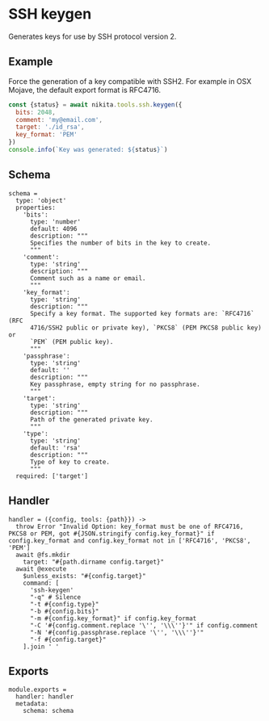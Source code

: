 
# SSH keygen

Generates keys for use by SSH protocol version 2.

## Example

Force the generation of a key compatible with SSH2. For example in OSX Mojave,
the default export format is RFC4716.

```js
const {status} = await nikita.tools.ssh.keygen({
  bits: 2048,
  comment: 'my@email.com',
  target: './id_rsa',
  key_format: 'PEM'
})
console.info(`Key was generated: ${status}`)
```

## Schema

    schema =
      type: 'object'
      properties:
        'bits':
          type: 'number'
          default: 4096
          description: """
          Specifies the number of bits in the key to create.
          """
        'comment':
          type: 'string'
          description: """
          Comment such as a name or email.
          """
        'key_format':
          type: 'string'
          description: """
          Specify a key format. The supported key formats are: `RFC4716` (RFC
          4716/SSH2 public or private key), `PKCS8` (PEM PKCS8 public key) or
          `PEM` (PEM public key).
          """
        'passphrase':
          type: 'string'
          default: ''
          description: """
          Key passphrase, empty string for no passphrase.
          """
        'target':
          type: 'string'
          description: """
          Path of the generated private key.
          """
        'type':
          type: 'string'
          default: 'rsa'
          description: """
          Type of key to create.
          """
      required: ['target']

## Handler

    handler = ({config, tools: {path}}) ->
      throw Error "Invalid Option: key_format must be one of RFC4716, PKCS8 or PEM, got #{JSON.stringify config.key_format}" if config.key_format and config.key_format not in ['RFC4716', 'PKCS8', 'PEM']
      await @fs.mkdir
        target: "#{path.dirname config.target}"
      await @execute
        $unless_exists: "#{config.target}"
        command: [
          'ssh-keygen'
          "-q" # Silence
          "-t #{config.type}"
          "-b #{config.bits}"
          "-m #{config.key_format}" if config.key_format
          "-C '#{config.comment.replace '\'', '\\\''}'" if config.comment
          "-N '#{config.passphrase.replace '\'', '\\\''}'"
          "-f #{config.target}"
        ].join ' '

## Exports

    module.exports =
      handler: handler
      metadata:
        schema: schema

